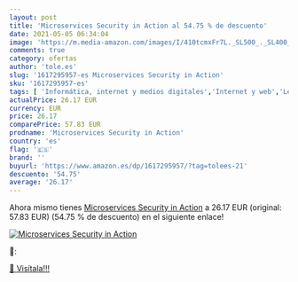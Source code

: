 ```yaml
---
layout: post
title: 'Microservices Security in Action al 54.75 % de descuento'
date: 2021-05-05 06:34:04
image: 'https://m.media-amazon.com/images/I/410tcmxFr7L._SL500_._SL400_.jpg'
comments: true
category: ofertas
author: 'tole.es'
slug: '1617295957-es Microservices Security in Action'
sku: '1617295957-es'
tags: [ 'Informática, internet y medios digitales','Internet y web','Lenguajes de programación informáticos','Libros','Libros universitarios de ciencias informáticas','Libros universitarios y de estudios superiores','Programación y desarrollo  de software','Redes y administración de sistemas informáticos','Seguridad informática y encriptado','Software y aplicaciones de negocio', ]
actualPrice: 26.17 EUR
currency: EUR
price: 26.17
comparePrice: 57.83 EUR
prodname: 'Microservices Security in Action'
country: 'es'
flag: '🇪🇸'
brand: ''
buyurl: 'https://www.amazon.es/dp/1617295957/?tag=tolees-21'
descuento: '54.75'
average: '26.17'
---
```


Ahora mismo tienes [Microservices Security in Action](https://www.amazon.es/dp/1617295957/?tag=tolees-21) a 26.17 EUR (original: 57.83 EUR) (54.75 %  de descuento) en el siguiente enlace!

[![Microservices Security in Action](https://m.media-amazon.com/images/I/410tcmxFr7L._SL500_._SL400_.jpg)](https://www.amazon.es/dp/1617295957/?tag=tolees-21)

🔎:


[🛒 Visítala!!!](https://www.amazon.es/dp/1617295957/?tag=tolees-21)
